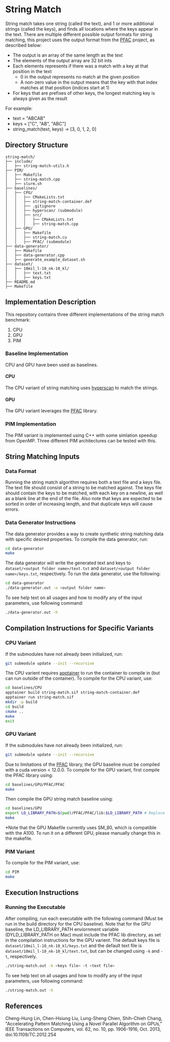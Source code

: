 # String Match

String match takes one string (called the text), and 1 or more additional strings (called the keys), and finds all locations where the keys appear in the text. There are multiple different possible output formats for string matching, this project uses the output format from the [PFAC](https://github.com/pfac-lib/PFAC/) project, as described below:
- The output is an array of the same length as the text
- The elements of the output array are 32 bit ints
- Each elements represents if there was a match with a key at that position in the text
    - 0 in the output represents no match at the given position
    - A non-zero value in the output means that the key with that index matches at that position (indices start at 1)
- For keys that are prefixes of other keys, the longest matching key is always given as the result

For example:
- text = "ABCAB"
- keys = ["C", "AB", "ABC"]
- string_match(text, keys) -> [3, 0, 1, 2, 0]

## Directory Structure

```
string-match/
├── include/
│   ├── string-match-utils.h
├── PIM/
│   ├── Makefile
│   ├── string-match.cpp
│   ├── slurm.sh
├── baselines/
│   ├── CPU/
│   │   ├── CMakeLists.txt
│   │   ├── string-match-container.def
│   │   ├── .gitignore
│   │   ├── hyperscan/ (submodule)
│   │   ├── src/
│   │   │   ├── CMakeLists.txt
│   │   │   ├── string-match.cpp
│   ├── GPU/
│   │   ├── Makefile
│   │   ├── string-match.cu
│   │   ├── PFAC/ (submodule)
├── data-generator/
│   ├── Makefile
│   ├── data-generator.cpp
│   ├── generate_example_dataset.sh
├── dataset/
│   ├── 10mil_l-10_nk-10_kl/
│   │   ├── text.txt
│   │   ├── keys.txt
├── README.md
├── Makefile
```

## Implementation Description

This repository contains three different implementations of the string match benchmark:

1. CPU
2. GPU
3. PIM

### Baseline Implementation

CPU and GPU have been used as baselines.

#### CPU

The CPU variant of string matching uses [hyperscan](https://github.com/intel/hyperscan) to match the strings.

#### GPU

The GPU variant leverages the [PFAC](https://github.com/pfac-lib/PFAC/) library.

### PIM Implementation

The PIM variant is implemented using C++ with some simlation speedup from OpenMP. Three different PIM architectures can be tested with this.

## String Matching Inputs

### Data Format

Running the string match algorithm requires both a text file and a keys file. The text file should consist of a string to be matched against. The keys file should contain the keys to be matched, with each key on a newline, as well as a blank line at the end of the file. Also note that keys are expected to be sorted in order of increasing length, and that duplicate keys will cause errors.

### Data Generator Instructions

The data generator provides a way to create synthetic string matching data with specific desired properties. To compile the data generator, run:

```bash
cd data-generator
make
```

The data generator will write the generated text and keys to `dataset/<output folder name>/text.txt` and `dataset/<output folder name>/keys.txt`, respectively. To run the data generator, use the following:

```bash
cd data-generator
./data-generator.out -o <output folder name>
```

To see help text on all usages and how to modify any of the input parameters, use following command:

```bash
./data-generator.out -h
```

## Compilation Instructions for Specific Variants

### CPU Variant

If the submodules have not already been initialized, run:

```bash
git submodule update --init --recursive
```

The CPU varient requires [apptainer](https://apptainer.org/) to run the container to compile in (but can run outside of the container). To compile for the CPU variant, use:

```bash
cd baselines/CPU
apptainer build string-match.sif string-match-container.def
apptainer run string-match.sif
mkdir -p build
cd build
cmake ..
make
exit
```

### GPU Variant

If the submodules have not already been initialized, run:

```bash
git submodule update --init --recursive
```

Due to limitations of the [PFAC](https://github.com/pfac-lib/PFAC/) library, the GPU baseline must be compiled with a cuda version < 12.0.0. To compile for the GPU variant, first compile the PFAC library using:

```bash
cd baselines/GPU/PFAC/PFAC
make
```

Then compile the GPU string match baseline using:
```bash
cd baselines/GPU
export LD_LIBRARY_PATH=$(pwd)/PFAC/PFAC/lib:$LD_LIBRARY_PATH # Replace LD_LIBRARY_PATH with DYLD_LIBRARY_PATH for Mac
make
```

*Note that the GPU Makefile currently uses SM_80, which is compatible with the A100. To run it on a different GPU, please manually change this in the makefile.

### PIM Variant

To compile for the PIM variant, use:

```bash
cd PIM
make
```

## Execution Instructions

### Running the Executable

After compiling, run each executable with the following command (Must be run in the build directory for the CPU baseline). Note that for the GPU baseline, the LD_LIBRARY_PATH enviornment variable (DYLD_LIBRARY_PATH on Mac) must include the PFAC lib directory, as set in the compilation instructions for the GPU varient. The default keys file is `dataset/10mil_l-10_nk-10_kl/keys.txt` and the default text file is `dataset/10mil_l-10_nk-10_kl/text.txt`, but can be changed using `-k` and `-t`, respectively.

```bash
./string-match.out -k <keys file> -t <text file>
```

To see help text on all usages and how to modify any of the input parameters, use following command:

```bash
./string-match.out -h
```

## References
Cheng-Hung Lin, Chen-Hsiung Liu, Lung-Sheng Chien, Shih-Chieh Chang, "Accelerating Pattern Matching Using a Novel Parallel Algorithm on GPUs," IEEE Transactions on Computers, vol. 62, no. 10, pp. 1906-1916, Oct. 2013, doi:10.1109/TC.2012.254